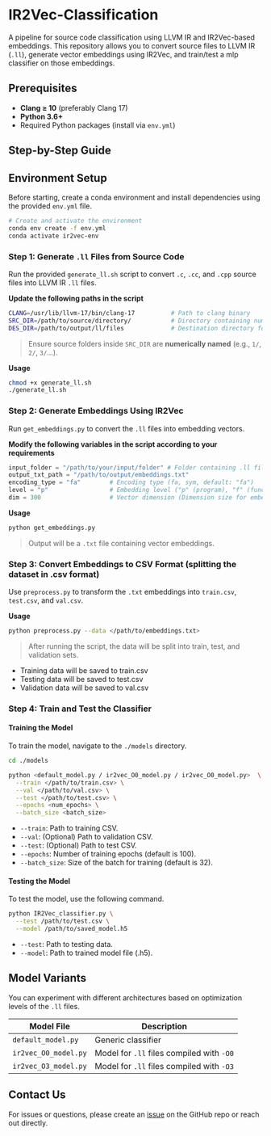 # IR2Vec-Classification

A pipeline for source code classification using LLVM IR and IR2Vec-based embeddings. This repository allows you to convert source files to LLVM IR (`.ll`), generate vector embeddings using IR2Vec, and train/test a mlp classifier on those embeddings.

## Prerequisites

- **Clang ≥ 10** (preferably Clang 17)
- **Python 3.6+**
- Required Python packages (install via `env.yml`)

## Step-by-Step Guide

## Environment Setup

Before starting, create a conda environment and install dependencies using the provided `env.yml` file.

```bash
# Create and activate the environment
conda env create -f env.yml
conda activate ir2vec-env
```

### **Step 1: Generate `.ll` Files from Source Code**

Run the provided `generate_ll.sh` script to convert `.c`, `.cc`, and `.cpp` source files into LLVM IR `.ll` files.

**Update the following paths in the script**
```bash
CLANG=/usr/lib/llvm-17/bin/clang-17          # Path to clang binary
SRC_DIR=/path/to/source/directory/           # Directory containing numeric subfolders of source files
DES_DIR=/path/to/output/ll/files             # Destination directory for .ll files
````

> Ensure source folders inside `SRC_DIR` are **numerically named** (e.g., `1/`, `2/`, `3/`...).

**Usage**

```bash
chmod +x generate_ll.sh
./generate_ll.sh
```

### **Step 2: Generate Embeddings Using IR2Vec**

Run `get_embeddings.py` to convert the `.ll` files into embedding vectors.

**Modify the following variables in the script according to your requirements**

```python
input_folder = "/path/to/your/input/folder" # Folder containing .ll files
output_txt_path = "/path/to/output/embeddings.txt"
encoding_type = "fa"        # Encoding type (fa, sym, default: "fa")
level = "p"                 # Embedding level ("p" (program), "f" (function), default: "p")
dim = 300                   # Vector dimension (Dimension size for embedding (75, 100, 300, default: “300”))
```

**Usage**

```bash
python get_embeddings.py
```

> Output will be a `.txt` file containing vector embeddings.

### **Step 3: Convert Embeddings to CSV Format (splitting the dataset in .csv format)**

Use `preprocess.py` to transform the `.txt` embeddings into `train.csv`, `test.csv`, and `val.csv`.

**Usage**

```bash
python preprocess.py --data </path/to/embeddings.txt>
```
> After running the script, the data will be split into train, test, and validation sets.

- Training data will be saved to train.csv
- Testing data will be saved to test.csv
- Validation data will be saved to val.csv

### **Step 4: Train and Test the Classifier**

#### Training the Model

To train the model, navigate to the `./models` directory.

```bash
cd ./models
```

```bash
python <default_model.py / ir2vec_O0_model.py / ir2vec_O0_model.py>  \
  --train </path/to/train.csv> \
  --val </path/to/val.csv> \
  --test </path/to/test.csv> \
  --epochs <num_epochs> \
  --batch_size <batch_size>
```

* `--train`: Path to training CSV.
* `--val`: (Optional) Path to validation CSV.
* `--test`: (Optional) Path to test CSV.
* `--epochs`: Number of training epochs (default is 100).
* `--batch_size`: Size of the batch for training (default is 32).

#### Testing the Model

To test the model, use the following command.

```bash
python IR2Vec_classifier.py \
  --test /path/to/test.csv \
  --model /path/to/saved_model.h5
```

* `--test`: Path to testing data.
* `--model`: Path to trained model file (.h5).

## Model Variants

You can experiment with different architectures based on optimization levels of the `.ll` files.

| Model File           | Description                               |
| -------------------- | ----------------------------------------- |
| `default_model.py`   | Generic classifier                        |
| `ir2vec_O0_model.py` | Model for `.ll` files compiled with `-O0` |
| `ir2vec_O3_model.py` | Model for `.ll` files compiled with `-O3` |

## Contact Us

For issues or questions, please create an [issue](https://github.com/IITH-Compilers/IR2Vec-Classification/issues) on the GitHub repo or reach out directly.
